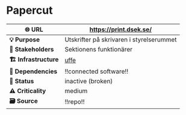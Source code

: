 # Papercut

| **🌐 URL** | <https://print.dsek.se/> |
|----|----|
| **💡 Purpose** | Utskrifter på skrivaren i styrelserummet |
| **👥 Stakeholders** | Sektionens funktionärer |
| **🏗️ Infrastructure** | [uffe](./../Infrastructure/Uffe.md) |
| **🔗 Dependencies** | !!connected software!! |
| **🚦 Status** | inactive (broken) |
|  **⚠️ Criticality** | medium |
| **🗃️ Source** | !!repo!! |